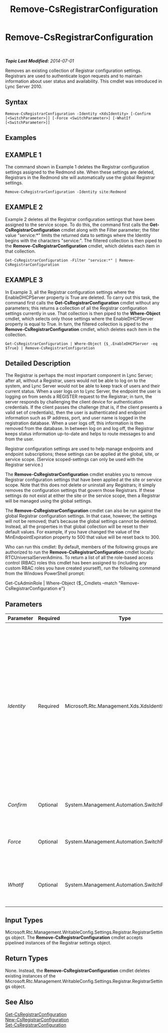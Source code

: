 ﻿---
title: Remove-CsRegistrarConfiguration
TOCTitle: Remove-CsRegistrarConfiguration
ms:assetid: 67ee01a1-fdfe-4994-b03a-57a332aa45be
ms:mtpsurl: https://technet.microsoft.com/en-us/library/Gg398482(v=OCS.15)
ms:contentKeyID: 48184359
ms.date: 07/07/2014
mtps_version: v=OCS.15
---

<div data-xmlns="http://www.w3.org/1999/xhtml">

<div class="topic" data-xmlns="http://www.w3.org/1999/xhtml" data-msxsl="urn:schemas-microsoft-com:xslt" data-cs="http://msdn.microsoft.com/en-us/">

<div data-asp="http://msdn2.microsoft.com/asp">

# Remove-CsRegistrarConfiguration

</div>

<div id="mainSection">

<div id="mainBody">

<span> </span>

_**Topic Last Modified:** 2014-07-01_

Removes an existing collection of Registrar configuration settings. Registrars are used to authenticate logon requests and to maintain information about user status and availability. This cmdlet was introduced in Lync Server 2010.

<div>

## Syntax

    Remove-CsRegistrarConfiguration -Identity <XdsIdentity> [-Confirm [<SwitchParameter>]] [-Force <SwitchParameter>] [-WhatIf [<SwitchParameter>]]

</div>

<div>

## Examples

<div>

## EXAMPLE 1

The command shown in Example 1 deletes the Registrar configuration settings assigned to the Redmond site. When these settings are deleted, Registrars in the Redmond site will automatically use the global Registrar settings.

    Remove-CsRegistrarConfiguration -Identity site:Redmond

</div>

<div>

## EXAMPLE 2

Example 2 deletes all the Registrar configuration settings that have been assigned to the service scope. To do this, the command first calls the **Get-CsRegistrarConfiguration** cmdlet along with the Filter parameter; the filter value "service:\*" limits the returned data to settings where the Identity begins with the characters "service:". The filtered collection is then piped to the **Remove-CsRegistrarConfiguration** cmdlet, which deletes each item in that collection.

    Get-CsRegistrarConfiguration -Filter "service:*" | Remove-CsRegistrarConfiguration

</div>

<div>

## EXAMPLE 3

In Example 3, all the Registrar configuration settings where the EnableDHCPServer property is True are deleted. To carry out this task, the command first calls the **Get-CsRegistrarConfiguration** cmdlet without any parameters; this returns a collection of all the Registrar configuration settings currently in use. That collection is then piped to the **Where-Object** cmdlet, which selects only those settings where the EnableDHCPServer property is equal to True. In turn, the filtered collection is piped to the **Remove-CsRegistrarConfiguration** cmdlet, which deletes each item in the collection.

    Get-CsRegistrarConfiguration | Where-Object {$_.EnableDHCPServer -eq $True} | Remove-CsRegistrarConfiguration

</div>

</div>

<div>

## Detailed Description

The Registrar is perhaps the most important component in Lync Server; after all, without a Registrar, users would not be able to log on to the system, and Lync Server would not be able to keep track of users and their current status. When a user logs on to Lync Server, the endpoint the user is logging on from sends a REGISTER request to the Registrar; in turn, the server responds by challenging the client device for authentication credentials. If the client passes the challenge (that is, if the client presents a valid set of credentials), then the user is authenticated and endpoint information such as IP address, port, and user name is logged in the registration database. When a user logs off, this information is then removed from the database. In between log on and log off, the Registrar keeps status information up-to-date and helps to route messages to and from the user.

Registrar configuration settings are used to help manage endpoints and endpoint subscriptions; these settings can be applied at the global, site, or service scope. (Service scoped-settings can only be used with the Registrar service.)

The **Remove-CsRegistrarConfiguration** cmdlet enables you to remove Registrar configuration settings that have been applied at the site or service scope. Note that this does not delete or uninstall any Registrars; it simply removes the configuration settings that govern those Registrars. If these settings do not exist at either the site or the service scope, then a Registrar will be managed using the global settings.

The **Remove-CsRegistrarConfiguration** cmdlet can also be run against the global Registrar configuration settings. In that case, however, the settings will not be removed; that’s because the global settings cannot be deleted. Instead, all the properties in that global collection will be reset to their default values. For example, if you have changed the value of the MinEndpointExpiration property to 500 that value will be reset back to 300.

Who can run this cmdlet: By default, members of the following groups are authorized to run the **Remove-CsRegistrarConfiguration** cmdlet locally: RTCUniversalServerAdmins. To return a list of all the role-based access control (RBAC) roles this cmdlet has been assigned to (including any custom RBAC roles you have created yourself), run the following command from the Windows PowerShell prompt:

Get-CsAdminRole | Where-Object {$\_.Cmdlets –match "Remove-CsRegistrarConfiguration e"}

</div>

<div>

## Parameters


<table>
<colgroup>
<col style="width: 25%" />
<col style="width: 25%" />
<col style="width: 25%" />
<col style="width: 25%" />
</colgroup>
<thead>
<tr class="header">
<th>Parameter</th>
<th>Required</th>
<th>Type</th>
<th>Description</th>
</tr>
</thead>
<tbody>
<tr class="odd">
<td><p><em>Identity</em></p></td>
<td><p>Required</p></td>
<td><p>Microsoft.Rtc.Management.Xds.XdsIdentity</p></td>
<td><p>Unique identifier for the Registrar configuration settings to be removed. To remove settings configured at the site scope, use syntax similar to this: -Identity site:Redmond. To remove settings at the service level, use syntax like this: -Identity service:Registar:atl-cs-001.litwareinc.com.</p>
<p>Note that the <strong>Remove-CsRegistrarConfiguration</strong> cmdlet can also be run against the global settings (-Identity global). In that case, however, the global settings will not be removed. Instead, all the properties in the global collection will be reset to their default values.</p></td>
</tr>
<tr class="even">
<td><p><em>Confirm</em></p></td>
<td><p>Optional</p></td>
<td><p>System.Management.Automation.SwitchParameter</p></td>
<td><p>Prompts you for confirmation before executing the command.</p></td>
</tr>
<tr class="odd">
<td><p><em>Force</em></p></td>
<td><p>Optional</p></td>
<td><p>System.Management.Automation.SwitchParameter</p></td>
<td><p>Suppresses the display of any non-fatal error message that might occur when running the command.</p></td>
</tr>
<tr class="even">
<td><p><em>WhatIf</em></p></td>
<td><p>Optional</p></td>
<td><p>System.Management.Automation.SwitchParameter</p></td>
<td><p>Describes what would happen if you executed the command without actually executing the command.</p></td>
</tr>
</tbody>
</table>


</div>

<div>

## Input Types

Microsoft.Rtc.Management.WritableConfig.Settings.Registrar.RegistrarSettings object. The **Remove-CsRegistrarConfiguration** cmdlet accepts pipelined instances of the Registrar settings object.

</div>

<div>

## Return Types

None. Instead, the **Remove-CsRegistrarConfiguration** cmdlet deletes existing instances of the Microsoft.Rtc.Management.WritableConfig.Settings.Registrar.RegistrarSettings object.

</div>

<div>

## See Also


[Get-CsRegistrarConfiguration](get-csregistrarconfiguration.md)  
[New-CsRegistrarConfiguration](new-csregistrarconfiguration.md)  
[Set-CsRegistrarConfiguration](set-csregistrarconfiguration.md)  
  

</div>

</div>

<span> </span>

</div>

</div>

</div>

